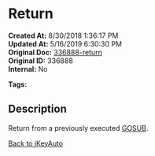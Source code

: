 # Return

**Created At:** 8/30/2018 1:36:17 PM  
**Updated At:** 5/16/2019 6:30:30 PM  
**Original Doc:** [336888-return](https://docs.jbase.com/48575-jkeyauto/336888-return)  
**Original ID:** 336888  
**Internal:** No  

**Tags:**
<badge text='program profiling' vertical='middle' />

## Description

Return from a previously executed [GOSUB](https://https://static.zumasys.com/jbase/r99/knowledgebase/manuals/3.0/30manpages/man/jke2_JKEYAUTO.GOSUB.htm).

[Back to jKeyAuto](./../README.md)
